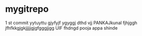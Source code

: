 # mygitrepo
1 st commit
yytuyttu
gjyfyjf
ygyggj
dthd
vjj
PANKAJkunal
fjhjggh
jfhfkkgjgkjjjjjgjgfgggjjgg
UIF
fhdngd
pooja
appa
shinde
